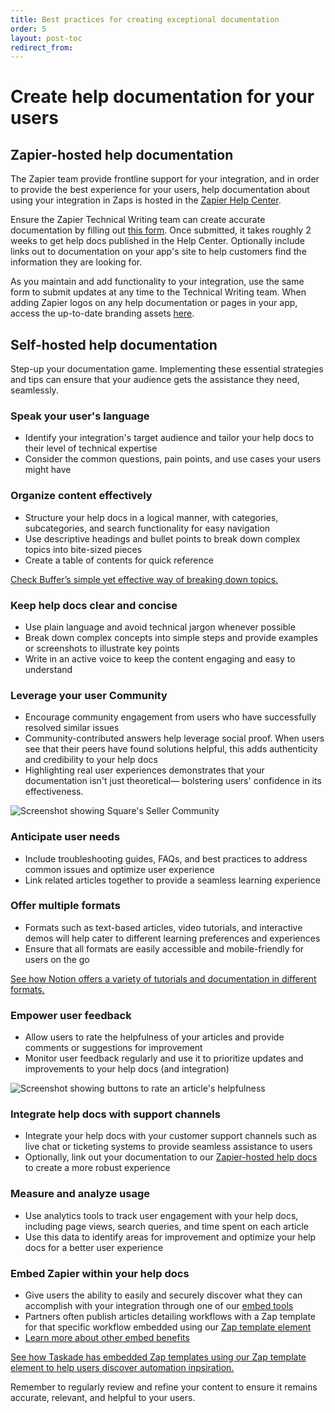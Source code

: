 ```yaml
---
title: Best practices for creating exceptional documentation
order: 5
layout: post-toc
redirect_from:
---
```


# Create help documentation for your users

## Zapier-hosted help documentation

The Zapier team provide frontline support for your integration, and in order to provide the best experience for your users, help documentation about using your integration in Zaps is hosted in the [Zapier Help Center](https://help.zapier.com/hc/en-us).

Ensure the Zapier Technical Writing team can create accurate documentation by filling out [this form](https://eu.jotform.com/form/202233475923352). Once submitted, it takes roughly 2 weeks to get help docs published in the Help Center. Optionally include links out to documentation on your app's site to help customers find the information they are looking for.

As you maintain and add functionality to your integration, use the same form to submit updates at any time to the Technical Writing team. When adding Zapier logos on any help documentation or pages in your app, access the up-to-date branding assets [here](https://brand.zapier.com/).

## Self-hosted help documentation

Step-up your documentation game. Implementing these essential strategies and tips can ensure that your audience gets the assistance they need, seamlessly.

### Speak your user's language

- Identify your integration's target audience and tailor your help docs to their level of technical expertise
- Consider the common questions, pain points, and use cases your users might have

### Organize content effectively

- Structure your help docs in a logical manner, with categories, subcategories, and search functionality for easy navigation
- Use descriptive headings and bullet points to break down complex topics into bite-sized pieces
- Create a table of contents for quick reference

[Check Buffer’s simple yet effective way of breaking down topics.](https://support.buffer.com/article/814-buffer-api-support-zapier-pinterest-and-whats-possible-for-users)

### Keep help docs clear and concise

- Use plain language and avoid technical jargon whenever possible
- Break down complex concepts into simple steps and provide examples or screenshots to illustrate key points
- Write in an active voice to keep the content engaging and easy to understand

### Leverage your user Community

- Encourage community engagement from users who have successfully resolved similar issues
- Community-contributed answers help leverage social proof. When users see that their peers have found solutions helpful, this adds authenticity and credibility to your help docs
- Highlighting real user experiences demonstrates that your documentation isn't just theoretical— bolstering users' confidence in its effectiveness.

![Screenshot showing Square's Seller Community](https://cdn.zappy.app/7fe23e47e3167561307b76c49831c07d.png)

### Anticipate user needs

- Include troubleshooting guides, FAQs, and best practices to address common issues and optimize user experience
- Link related articles together to provide a seamless learning experience

### Offer multiple formats

- Formats such as text-based articles, video tutorials, and interactive demos will help cater to different learning preferences and experiences
- Ensure that all formats are easily accessible and mobile-friendly for users on the go

[See how Notion offers a variety of tutorials and documentation in different formats.](https://www.notion.so/help)

### Empower user feedback

- Allow users to rate the helpfulness of your articles and provide comments or suggestions for improvement
- Monitor user feedback regularly and use it to prioritize updates and improvements to your help docs (and integration)

![Screenshot showing buttons to rate an article's helpfulness](https://cdn.zappy.app/6da7b22dad9f82b3543f3cd8f9e7d5dc.png)

### Integrate help docs with support channels

- Integrate your help docs with your customer support channels such as live chat or ticketing systems to provide seamless assistance to users
- Optionally, link out your documentation to our [Zapier-hosted help docs](https://platform.zapier.com/publish/user-help) to create a more robust experience

### Measure and analyze usage

- Use analytics tools to track user engagement with your help docs, including page views, search queries, and time spent on each article
- Use this data to identify areas for improvement and optimize your help docs for a better user experience

### Embed Zapier within your help docs

- Give users the ability to easily and securely discover what they can accomplish with your integration through one of our [embed tools](https://zapier.com/partner/solutions/plug-and-play)
- Partners often publish articles detailing workflows with a Zap template for that specific workflow embedded using our [Zap template element](https://platform.zapier.com/embed/zap-templates)
- [Learn more about other embed benefits](https://platform.zapier.com/embed/embed-benefits)

[See how Taskade has embedded Zap templates using our Zap template element to help users discover automation inpsiration.](https://www.taskade.com/blog/taskade-zapier-integrations/)

Remember to regularly review and refine your content to ensure it remains accurate, relevant, and helpful to your users.
